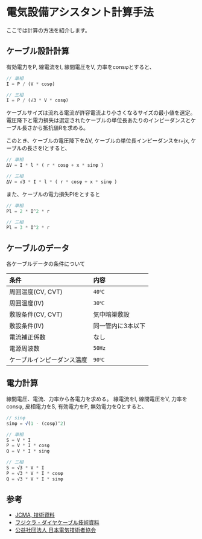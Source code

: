 # 電気設備アシスタント計算手法

ここでは計算の方法を紹介します。

## ケーブル設計計算

有効電力をP, 線電流をI, 線間電圧をV, 力率をconsφとすると、

```javascript
// 単相
I = P / (V * cosφ)

// 三相
I = P / (√3 * V * cosφ)
```

ケーブルサイズは流れる電流が許容電流より小さくなるサイズの最小値を選定。
電圧降下と電力損失は選定されたケーブルの単位長あたりのインピーダンスとケーブル長さから抵抗値Rを求める。


このとき、ケーブルの電圧降下をΔV, ケーブルの単位長インピーダンスをr+jx, ケーブルの長さをlとすると、


```javascript
// 単相
ΔV = I * l * ( r * cosφ + x * sinφ )

// 三相
ΔV = √3 * I * l * ( r * cosφ + x * sinφ )
```

また、ケーブルの電力損失Plをとすると

```javascript
// 単相
Pl = 2 * I^2 * r

// 三相
Pl = 3 * I^2 * r
```


## ケーブルのデータ

各ケーブルデータの条件について

|条件|内容|
|:--|:--|
|周囲温度(CV, CVT)|`40℃`|
|周囲温度(IV)|`30℃`|
|敷設条件(CV, CVT)|気中暗渠敷設|
|敷設条件(IV)|同一管内に3本以下|
|電流補正係数|なし|
|電源周波数|`50Hz`|
|ケーブルインピーダンス温度|`90℃`|





## 電力計算

線間電圧、電流、力率から各電力を求める。
線電流をI, 線間電圧をV, 力率をconsφ, 皮相電力をS, 有効電力をP, 無効電力をQとすると、


```javascript
// sinφ
sinφ = √(1 - (cosφ)^2)

// 単相
S = V * I
P = V * I * cosφ
Q = V * I * sinφ

// 三相
S = √3 * V * I
P = √3 * V * I * cosφ
Q = √3 * V * I * sinφ
```

## 参考

- [JCMA, 技術資料](https://www.jcma2.jp/gijutsu/shiryou/index.html)
- [フジクラ・ダイヤケーブル技術資料](https://www.fujikura-dia.co.jp/tech/)
- [公益社団法人 日本電気技術者協会](https://jeea.or.jp/course/)
